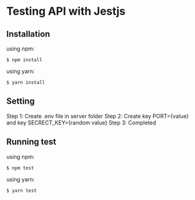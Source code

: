 # Testing API with Jestjs

## Installation

using npm:
```
$ npm install
```

using yarn:
```
$ yarn install
```
## Setting

Step 1: Create .env file in server folder 
Step 2: Create key PORT={value} and key SECRECT_KEY={random value}
Step 3: Completed

## Running test

using npm:
```
$ npm test
```

using yarn:
```
$ yarn test 
```